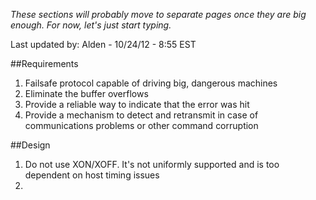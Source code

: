 _These sections will probably move to separate pages once they are big enough. For now, let's just start typing._

Last updated by: Alden - 10/24/12 - 8:55 EST

##Requirements

1. Failsafe protocol capable of driving big, dangerous machines
1. Eliminate the buffer overflows
1. Provide a reliable way to indicate that the error was hit
1. Provide a mechanism to detect and retransmit in case of communications problems or other command corruption

##Design

1. Do not use XON/XOFF. It's not uniformly supported and is too dependent on host timing issues
1. 

